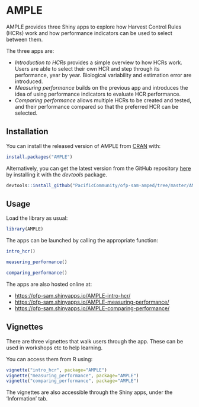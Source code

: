 
<!-- README.md is generated from README.Rmd. Please edit that file -->

# AMPLE

<!-- badges: start -->
<!-- badges: end -->

AMPLE provides three Shiny apps to explore how Harvest Control Rules
(HCRs) work and how performance indicators can be used to select between
them.

The three apps are:

-   *Introduction to HCRs* provides a simple overview to how HCRs work.
    Users are able to select their own HCR and step through its
    performance, year by year. Biological variability and estimation
    error are introduced.
-   *Measuring performance* builds on the previous app and introduces
    the idea of using performance indicators to evaluate HCR
    performance.
-   *Comparing performance* allows multiple HCRs to be created and
    tested, and their performance compared so that the preferred HCR can
    be selected.

## Installation

You can install the released version of AMPLE from
[CRAN](https://CRAN.R-project.org) with:

``` r
install.packages("AMPLE")
```

Alternatively, you can get the latest version from the GitHub repository
[here](https://github.com/PacificCommunity/ofp-sam-amped/tree/master/AMPLE)
by installing it with the *devtools* package.

``` r
devtools::install_github("PacificCommunity/ofp-sam-amped/tree/master/AMPLE")
```

## Usage

Load the library as usual:

``` r
library(AMPLE)
```

The apps can be launched by calling the appropriate function:

``` r
intro_hcr()
```

``` r
measuring_performance()
```

``` r
comparing_performance()
```

The apps are also hosted online at:

-   <https://ofp-sam.shinyapps.io/AMPLE-intro-hcr/>
-   <https://ofp-sam.shinyapps.io/AMPLE-measuring-performance/>
-   <https://ofp-sam.shinyapps.io/AMPLE-comparing-performance/>

## Vignettes

There are three vignettes that walk users through the app. These can be
used in workshops etc to help learning.

You can access them from R using:

``` r
vignette("intro_hcr", package="AMPLE")
vignette("measuring_performance", package="AMPLE")
vignette("comparing_performance", package="AMPLE")
```

The vignettes are also accessible through the Shiny apps, under the
‘Information’ tab.
